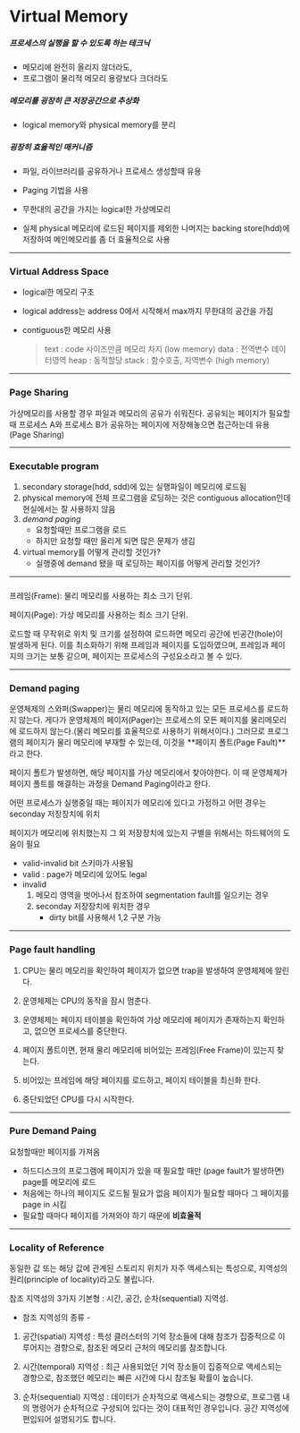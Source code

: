 # Virtual Memory

##### 프로세스의 실행을 할 수 있도록 하는 테크닉
  - 메모리에 완전히 올리지 않더라도,
  - 프로그램이 물리적 메모리 용량보다 크더라도

##### 메모리를 굉장히 큰 저장공간으로 추상화
  - logical memory와 physical memory를 분리

#####  굉장히 효율적인 매커니즘
  - 파일, 라이브러리를 공유하거나 프로세스 생성할때 유용

- Paging 기법을 사용
- 무한대의 공간을 가지는 logical한 가상메모리
- 실제 physical 메모리에 로드된 페이지를 제외한 나머지는 backing store(hdd)에 저장하여 메인메모리를 좀 더 효율적으로 사용

----

### Virtual Address Space
- logical한 메모리 구조
- logical address는 address 0에서 시작해서 max까지 무한대의 공간을 가짐
- contiguous한 메모리 사용
  
  >text : code 사이즈만큼 메모리 차지 (low memory)
  >data : 전역변수 데이터영역
  >heap : 동적할당
  >stack : 함수호출, 지역변수 (high memory)
  
---
### Page Sharing
가상메모리를 사용할 경우 파일과 메모리의 공유가 쉬워진다.
공유되는 페이지가 필요할 때 프로세스 A와 프로세스 B가 공유하는 페이지에 저장해놓으면
접근하는데 유용(Page Sharing)

---

### Executable program

1. secondary storage(hdd, sdd)에 있는 실행파일이 메모리에 로드됨
2. physical memory에 전체 프로그램을 로딩하는 것은 contiguous allocation인데 현실에서는 잘 사용하지 않음
3. *demand paging* 
    - 요청할때만 프로그램을 로드
    - 하지만 요청할 때만 올리게 되면 많은 문제가 생김 
4. virtual memory를 어떻게 관리할 것인가?
   - 실행중에 demand 됐을 때 로딩하는 페이지를 어떻게 관리할 것인가?

---
###

프레임(Frame): 물리 메모리를 사용하는 최소 크기 단위.

페이지(Page): 가상 메모리를 사용하는 최소 크기 단위.

로드할 때 무작위로 위치 및 크기를 설정하여 로드하면 메모리 공간에 빈공간(hole)이 발생하게 된다.  이를 최소화하기 위해 프레임과 페이지를 도입하였으며, 프레임과 페이지의 크기는 보통 같으며, 페이지는 프로세스의 구성요소라고 볼 수 있다. 

---

### Demand paging

운영체제의 스와퍼(Swapper)는 물리 메모리에 동작하고 있는 모든 프로세스를 로드하지 않는다. 게다가 운영체제의 페이저(Pager)는 프로세스의 모든 페이지를 물리메모리에 로드하지 않는다.(물리 메모리를 효율적으로 사용하기 위해서이다.)  그러므로 프로그램의 페이지가 물리 메모리에 부재할 수 있는데, 이것을 **페이지 폴트(Page Fault)**라고 한다. 

 페이지 폴트가 발생하면, 해당 페이지를 가상 메모리에서 찾아야한다. 이 때 운영체제가 페이지 폴트를 해결하는 과정을 Demand Paging이라고 한다. 

어떤 프로세스가 실행중일 때는 페이지가 메모리에 있다고 가정하고 어떤 경우는 seconday 저장장치에 위치

페이지가 메모리에 위치했는지 그 외 저장장치에 있는지 구별을 위해서는 하드웨어의 도움이 필요
- valid-invalid bit 스키마가 사용됨
- valid : page가 메모리에 있어도 legal
- invalid
    1. 메모리 영역을 벗어나서 참조하여 segmentation fault를 일으키는 경우
    2. seconday 저장장치에 위치한 경우
       - dirty bit를 사용해서 1,2 구분 가능
  
---
### Page fault handling

1. CPU는 물리 메모리을 확인하여 페이지가 없으면 trap을 발생하여 운영체제에 알린다.
 
2. 운영체제는 CPU의 동작을 잠시 멈춘다.

3. 운영체제는 페이지 테이블을 확인하여 가상 메모리에 페이지가 존재하는지 확인하고, 없으면 프로세스를 중단한다.

4. 페이지 폴트이면, 현재 물리 메모리에 비어있는 프레임(Free Frame)이 있는지 찾는다.

5. 비어있는 프레임에 해당 페이지를 로드하고, 페이지 테이블을 최신화 한다.

6. 중단되었던 CPU를 다시 시작한다. 



---

### Pure Demand Paing

요청할때만 페이지를 가져옴
- 하드디스크의 프로그램에 페이지가 있을 때 필요할 때만 (page fault가 발생하면) page를 메모리에 로드
- 처음에는 하나의 페이지도 로드될 필요가 없음
  페이지가 필요할 때마다 그 페이지를 page in 시킴
- 필요할 때마다 페이지를 가져와야 하기 때문에 **비효율적**

---

### Locality of Reference

동일한 값 또는 해당 값에 관계된 스토리지 위치가 자주 액세스되는 특성으로, 지역성의 원리(principle of locality)라고도 불립니다. 

참조 지역성의 3가지 기본형 : 시간, 공간, 순차(sequential) 지역성.

- 참조 지역성의 종류 -

1) 공간(spatial) 지역성 : 특성 클러스터의 기억 장소들에 대해 참조가 집중적으로 이루어지는 경향으로, 참조된 메모리 근처의 메모리를 참조합니다.

2) 시간(temporal) 지역성 : 최근 사용되었던 기억 장소들이 집중적으로 액세스되는 경향으로, 참조했던 메모리는 빠른 시간에 다시 참조될 확률이 높습니다.

3) 순차(sequential) 지역성 : 데이터가 순차적으로 액세스되는 경향으로, 프로그램 내의 명령어가 순차적으로 구성되어 있다는 것이 대표적인 경우입니다. 공간 지역성에 편입되어 설명되기도 합니다.


